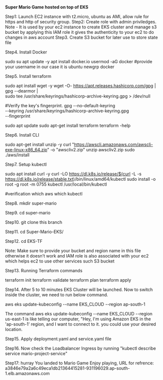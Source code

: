 **Super Mario Game hosted on top of EKS**

Step1: Launch EC2 instance with t2.micro, ubuntu as AMI, allow rule for https and http of security group.
Step2: Create role with admin priviledges. Note - It is used by your ec2 instance to create EKS cluster and manage s3 bucket by applying this IAM role it gives the authenticity to your ec2 to do changes in aws account
Step3. Create S3 bucket for later use to store state file

Step4. Install Docker

sudo su
apt update -y
apt install docker.io
usermod -aG docker <USER-Name>    #provide your username in our case it is ubuntu
newgrp docker

Step5. Install terraform

sudo apt install wget -y
wget -O- https://apt.releases.hashicorp.com/gpg | \
gpg --dearmor | \
sudo tee /usr/share/keyrings/hashicorp-archive-keyring.gpg > /dev/null

#Verify the key's fingerprint.
gpg --no-default-keyring \
--keyring /usr/share/keyrings/hashicorp-archive-keyring.gpg \
--fingerprint

sudo apt update
sudo apt-get install terraform
terraform -help

Step6. Install CLI

sudo apt-get install unzip -y
curl "https://awscli.amazonaws.com/awscli-exe-linux-x86_64.zip" -o "awscliv2.zip"
unzip awscliv2.zip
sudo ./aws/install

Step7. Setup kubectl

sudo apt install curl -y
curl -LO https://dl.k8s.io/release/$(curl -L -s https://dl.k8s.io/release/stable.txt)/bin/linux/amd64/kubectl
sudo install -o root -g root -m 0755 kubectl /usr/local/bin/kubectl

#verification
which aws
which kubectl

Step8. mkdir super-mario

Step9. cd super-mario

Step10. git clone this branch

Step11. cd Super-Mario-EKS/

Step12. cd EKS-TF

Note: Make sure to provide your bucket and region name in this file otherwise it doesn’t work and IAM role is also associated with your ec2 which helps ec2 to use other services such S3 bucket

Step13. Running Terraform commands

terraform init
terraform validate
terraform plan
terraform apply

Step14. After 5 to 10 minutes EKS Cluster will be launched. Now to switch inside the cluster, we need to run below command.

aws eks update-kubeconfig --name EKS_CLOUD --region ap-south-1

The command aws eks update-kubeconfig --name EKS_CLOUD --region us-east-1 is like telling our computer, "Hey, I'm using Amazon EKS in the 'ap-south-1' region, and I want to connect to it. you could use your desired location.

Step15. Apply deployment.yaml and service.yaml file

Step16. Now check the Loadbalancer Ingress by running "kubectl describe service mario-project-service"

Step17: hurray You landed to Mario Game Enjoy playing, URL for refrence: a3846e79a2a6c49eca1db21364415281-931196029.ap-south-1.elb.amazonaws.com
